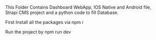 This Folder Contains Dashboard WebApp, IOS Native and Android file, Strapi CMS project and a python code to fill Database.

First Install all the packages via
npm i

Run the project by 
npm run dev
